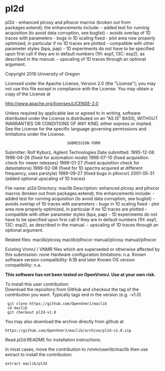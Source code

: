 # pl2d
 pl2d - enhanced plcosy and plhxcor macros (broken out from
 packages.extend);
 the enhancements include: - added test for running acquisition (to
 avoid data corruption, see buglist) - avoids overlap of 1D traces
 with parameters - bugs in 1D scaling fixed - plot area now properly
 optimized, in particular if no 1D traces are plotted - compatible
 with other parameter styles (bpa, pap) - 1D experiments do not have
 to be specified upon first call if they are in default numbers (1H:
 exp1, 13C: exp2), as described in the manual. - upscaling of 1D traces
 through an optional argument.

 Copyright 2016 University of Oregon

 Licensed under the Apache License, Version 2.0 (the "License");
 you may not use this file except in compliance with the License.
 You may obtain a copy of the License at

   http://www.apache.org/licenses/LICENSE-2.0

 Unless required by applicable law or agreed to in writing, software
 distributed under the License is distributed on an "AS IS" BASIS,
 WITHOUT WARRANTIES OR CONDITIONS OF ANY KIND, either express or implied.
 See the License for the specific language governing permissions and
 limitations under the License.

                                SUBMISSION FORM

Submitter:      Rolf Kyburz, Agilent Technologies
Date submitted: 1995-12-06
                1996-04-26 (fixed for automation mode)
                1998-07-10 (fixed acquisition check for newer releases)
                1999-01-27 (fixed acquisition check for datastations)
                1999-02-08 (fixed for 1D spectra acquired at different
                            frequency, uses parstyle)
                1999-09-27 (fixed bugs in plhxcor)
                2001-05-31 (added optional upscaling of 1D traces)

File name:      pl2d
Directory:      maclib
Description:    enhanced plcosy and plhxcor macros (broken out from
                packages.extend); the enhancements include:
                 - added test for running acquisition (to avoid data
                        corruption, see buglist)
                 - avoids overlap of 1D traces with parameters
                 - bugs in 1D scaling fixed
                 - plot area now properly optimized, in particular if no 1D
                        traces are plotted
                 - compatible with other parameter styles (bpa, pap)
                 - 1D experiments do not have to be specified upon first call
                        if they are in default numbers (1H: exp1, 13C: exp2),
                        as described in the manual.
                 - upscaling of 1D traces through an optional argument.

Related files:  maclib/plcosy   maclib/plhxcor   manual/plcosy   manual/plhxcor

Existing VnmrJ / VNMR files which are superseded or
otherwise affected by this submission:  none
Hardware configuration limitations:     n.a.
Known software version compatibility:   6.1B and later
Known OS version compatibility:         n.a.

**This software has not been tested on OpenVnmrJ. Use at your own risk.**

To install this user contribution:  
Download the repository from GitHub and checkout the tag of the contribution you want.
Typically tags end in the version (e.g. -v1.0)

     git clone https://github.com/OpenVnmrJ/maclib  
     cd maclib  
     git checkout pl2d-v1.0


You may also download the archive directly from github at

    https://github.com/OpenVnmrJ/maclib/archive/pl2d-v1.0.zip

Read pl2d.README for installation instructions.

In most cases, move the contribution to /vnmr/userlib/maclib 
then use extract to install the contribution:  

    extract maclib/pl2d
